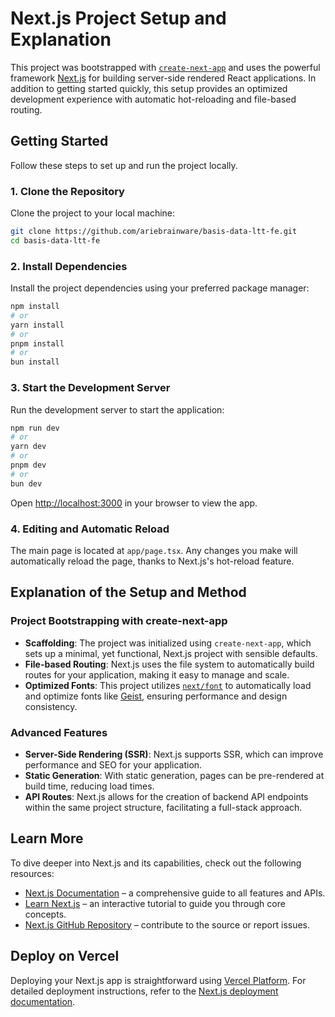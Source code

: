 # Next.js Project Setup and Explanation

This project was bootstrapped with [`create-next-app`](https://nextjs.org/docs/app/api-reference/cli/create-next-app) and uses the powerful framework [Next.js](https://nextjs.org) for building server-side rendered React applications. In addition to getting started quickly, this setup provides an optimized development experience with automatic hot-reloading and file-based routing.

## Getting Started

Follow these steps to set up and run the project locally.

### 1. Clone the Repository

Clone the project to your local machine:

```bash
git clone https://github.com/ariebrainware/basis-data-ltt-fe.git
cd basis-data-ltt-fe
```

### 2. Install Dependencies

Install the project dependencies using your preferred package manager:

```bash
npm install
# or
yarn install
# or
pnpm install
# or
bun install
```

### 3. Start the Development Server

Run the development server to start the application:

```bash
npm run dev
# or
yarn dev
# or
pnpm dev
# or
bun dev
```

Open [http://localhost:3000](http://localhost:3000) in your browser to view the app.

### 4. Editing and Automatic Reload

The main page is located at `app/page.tsx`. Any changes you make will automatically reload the page, thanks to Next.js's hot-reload feature.

## Explanation of the Setup and Method

### Project Bootstrapping with create-next-app

- **Scaffolding**: The project was initialized using `create-next-app`, which sets up a minimal, yet functional, Next.js project with sensible defaults.
- **File-based Routing**: Next.js uses the file system to automatically build routes for your application, making it easy to manage and scale.
- **Optimized Fonts**: This project utilizes [`next/font`](https://nextjs.org/docs/app/building-your-application/optimizing/fonts) to automatically load and optimize fonts like [Geist](https://vercel.com/font), ensuring performance and design consistency.

### Advanced Features

- **Server-Side Rendering (SSR)**: Next.js supports SSR, which can improve performance and SEO for your application.
- **Static Generation**: With static generation, pages can be pre-rendered at build time, reducing load times.
- **API Routes**: Next.js allows for the creation of backend API endpoints within the same project structure, facilitating a full-stack approach.

## Learn More

To dive deeper into Next.js and its capabilities, check out the following resources:

- [Next.js Documentation](https://nextjs.org/docs) – a comprehensive guide to all features and APIs.
- [Learn Next.js](https://nextjs.org/learn) – an interactive tutorial to guide you through core concepts.
- [Next.js GitHub Repository](https://github.com/vercel/next.js) – contribute to the source or report issues.

## Deploy on Vercel

Deploying your Next.js app is straightforward using [Vercel Platform](https://vercel.com/new?utm_medium=default-template&filter=next.js&utm_source=create-next-app&utm_campaign=create-next-app-readme). For detailed deployment instructions, refer to the [Next.js deployment documentation](https://nextjs.org/docs/app/building-your-application/deploying).
